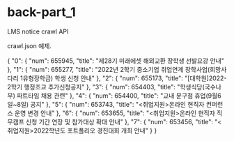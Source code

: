 # back-part_1
LMS notice crawl API



crawl.json 예제.

{
 "0": {
  "num": 655945,
  "title": "제28기 미래에셋 해외교환 장학생 선발요강 안내"
 },
 "1": {
  "num": 655277,
  "title": "2022년 2학기 중소기업 취업연계 장학사업(희망사다리 1유형장학금) 학생 신청 안내"
 },
 "2": {
  "num": 655173,
  "title": "[대학원]2022-2학기 행정조교 추가신청공지"
 },
 "3": {
  "num": 654403,
  "title": "학생식당(국수나무) 파트타임 채용 관련"
 },
 "4": {
  "num": 654400,
  "title": "교내 문구점 휴업(9월6일~8일) 공지"
 },
 "5": {
  "num": 653743,
  "title": "<취업지원>온라인 현직자 컨퍼런스 운영 변경 안내"
 },
 "6": {
  "num": 653655,
  "title": "<취업지원>온라인 현직자 직무캠프 신청 기간 연장 및 참가대상 확대 안내"
 },
 "7": {
  "num": 653456,
  "title": "<취업지원>2022학년도 포트폴리오 경진대회 개최 안내"
 }
}
